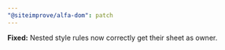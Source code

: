 ```yaml
---
"@siteimprove/alfa-dom": patch
---
```


**Fixed:** Nested style rules now correctly get their sheet as owner.
